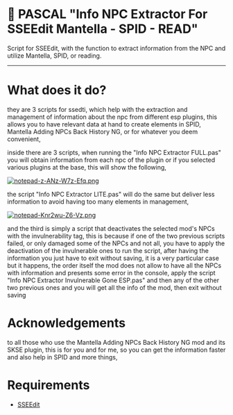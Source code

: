 # 📜 PASCAL "Info NPC Extractor For SSEEdit Mantella - SPID - READ"

Script for SSEEdit, with the function to extract information from the NPC and utilize Mantella, SPID, or reading.

---

# What does it do?

they are 3 scripts for ssedti, which help with the extraction and management of information about the npc from different esp plugins, this allows you to have relevant data at hand to create elements in SPID, Mantella Adding NPCs Back History NG, or for whatever you deem convenient,

inside there are 3 scripts, when running the "Info NPC Extractor FULL.pas" you will obtain information from each npc of the plugin or if you selected various plugins at the base, this will show the following,

[![notepad-z-ANz-W7z-Efq.png](https://i.postimg.cc/XN9hxLD0/notepad-z-ANz-W7z-Efq.png)](https://postimg.cc/kDXfgQmj)

the script "Info NPC Extractor LITE.pas" will do the same but deliver less information to avoid having too many elements in management,

[![notepad-Knr2wu-Z6-Vz.png](https://i.postimg.cc/85Q46QGf/notepad-Knr2wu-Z6-Vz.png)](https://postimg.cc/DW6L9N87)

and the third is simply a script that deactivates the selected mod's NPCs with the invulnerability tag, this is because if one of the two previous scripts failed, or only damaged some of the NPCs and not all, you have to apply the deactivation of the invulnerable ones to run the script, after having the information you just have to exit without saving, it is a very particular case but it happens, the order itself the mod does not allow to have all the NPCs with information and presents some error in the console, apply the script "Info NPC Extractor Invulnerable Gone ESP.pas" and then any of the other two previous ones and you will get all the info of the mod, then exit without saving

# Acknowledgements

to all those who use the Mantella Adding NPCs Back History NG mod and its SKSE plugin, this is for you and for me, so you can get the information faster and also help in SPID and more things,

# Requirements

- [SSEEdit](https://www.nexusmods.com/skyrimspecialedition/mods/164?tab=files)
